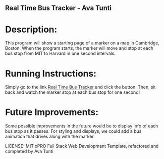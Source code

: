 ## Real Time Bus Tracker - Ava Tunti
# Description:
This program will show a starting page of a marker on a map in Cambridge, Boston. When the program starts, the marker will move and stop at each bus stop from MIT to Harvard in one second intervals.

# Running Instructions:
Simply go to the link [Real Time Bus Tracker](https://ava-tunti.github.io/real-time-bus-tracker/) and click the button. Then, sit back and watch the marker stop at each bus stop for one second!

# Future Improvements:
Some possible improvements in the future would be to display info of each bus stop as it passes. For styling and displays, we could add a bus animation that drives along with the marker.

LICENSE: MIT xPRO Full Stack Web Development Template, refactored and completed by Ava Tunti
